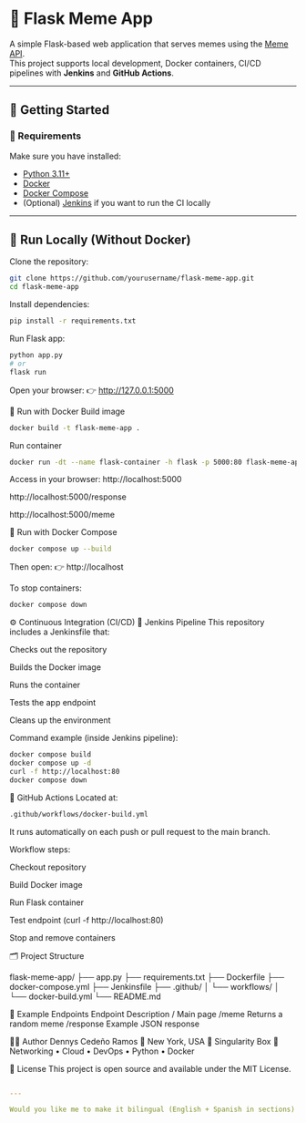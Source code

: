 # 🐍 Flask Meme App

A simple Flask-based web application that serves memes using the [Meme API](https://meme-api.com).  
This project supports local development, Docker containers, CI/CD pipelines with **Jenkins** and **GitHub Actions**.

---

## 🚀 Getting Started

### 🧩 Requirements
Make sure you have installed:
- [Python 3.11+](https://www.python.org/)
- [Docker](https://www.docker.com/)
- [Docker Compose](https://docs.docker.com/compose/)
- (Optional) [Jenkins](https://www.jenkins.io/) if you want to run the CI locally

---

## 🧠 Run Locally (Without Docker)

Clone the repository:
```bash
git clone https://github.com/yourusername/flask-meme-app.git
cd flask-meme-app
```
Install dependencies:

```bash
pip install -r requirements.txt
```

Run Flask app:

```bash
python app.py
# or
flask run
```

Open your browser:
👉 http://127.0.0.1:5000

🐳 Run with Docker
Build image
```bash
docker build -t flask-meme-app .
```
Run container

```bash
docker run -dt --name flask-container -h flask -p 5000:80 flask-meme-app
```

Access in your browser:
http://localhost:5000

http://localhost:5000/response

http://localhost:5000/meme

🧰 Run with Docker Compose
```bash
docker compose up --build
```
Then open:
👉 http://localhost

To stop containers:

```bash
docker compose down
```

⚙️ Continuous Integration (CI/CD)
🧱 Jenkins Pipeline
This repository includes a Jenkinsfile that:

Checks out the repository

Builds the Docker image

Runs the container

Tests the app endpoint

Cleans up the environment

Command example (inside Jenkins pipeline):

```bash
docker compose build
docker compose up -d
curl -f http://localhost:80
docker compose down
```

🧩 GitHub Actions
Located at:

```bash
.github/workflows/docker-build.yml
```

It runs automatically on each push or pull request to the main branch.

Workflow steps:

Checkout repository

Build Docker image

Run Flask container

Test endpoint (curl -f http://localhost:80)

Stop and remove containers

🗂 Project Structure

flask-meme-app/
├── app.py
├── requirements.txt
├── Dockerfile
├── docker-compose.yml
├── Jenkinsfile
├── .github/
│   └── workflows/
│       └── docker-build.yml
└── README.md

🧪 Example Endpoints
Endpoint	Description
/	Main page
/meme	Returns a random meme
/response	Example JSON response

🧑‍💻 Author
Dennys Cedeño Ramos
📍 New York, USA
💼 Singularity Box
🚀 Networking • Cloud • DevOps • Python • Docker

📄 License
This project is open source and available under the MIT License.

```yaml

---

Would you like me to make it bilingual (English + Spanish in sections) so it looks professional for both audiences?
```